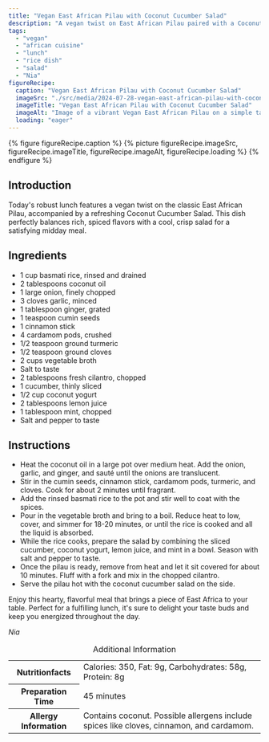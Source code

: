 ```yaml
---
title: "Vegan East African Pilau with Coconut Cucumber Salad"
description: "A vegan twist on East African Pilau paired with a Coconut Cucumber Salad, perfect for a flavorful and hearty lunch."
tags:
  - "vegan"
  - "african cuisine"
  - "lunch"
  - "rice dish"
  - "salad"
  - "Nia"
figureRecipe: 
  caption: "Vegan East African Pilau with Coconut Cucumber Salad"
  imageSrc: "./src/media/2024-07-28-vegan-east-african-pilau-with-coconut-cucumber-salad-7548.png"
  imageTitle: "Vegan East African Pilau with Coconut Cucumber Salad"
  imageAlt: "Image of a vibrant Vegan East African Pilau on a simple table, with Coconut Cucumber Salad, wooden utensils, and a warm, inviting atmosphere."
  loading: "eager"
---
```


{% figure figureRecipe.caption %}
{% picture figureRecipe.imageSrc, figureRecipe.imageTitle, figureRecipe.imageAlt, figureRecipe.loading %}
{% endfigure %}

## Introduction

Today's robust lunch features a vegan twist on the classic East African Pilau, accompanied by a refreshing Coconut Cucumber Salad. This dish perfectly balances rich, spiced flavors with a cool, crisp salad for a satisfying midday meal.

## Ingredients

- 1 cup basmati rice, rinsed and drained
- 2 tablespoons coconut oil
- 1 large onion, finely chopped
- 3 cloves garlic, minced
- 1 tablespoon ginger, grated
- 1 teaspoon cumin seeds
- 1 cinnamon stick
- 4 cardamom pods, crushed
- 1/2 teaspoon ground turmeric
- 1/2 teaspoon ground cloves
- 2 cups vegetable broth
- Salt to taste
- 2 tablespoons fresh cilantro, chopped
- 1 cucumber, thinly sliced
- 1/2 cup coconut yogurt
- 2 tablespoons lemon juice
- 1 tablespoon mint, chopped
- Salt and pepper to taste

## Instructions

- Heat the coconut oil in a large pot over medium heat. Add the onion, garlic, and ginger, and sauté until the onions are translucent.
- Stir in the cumin seeds, cinnamon stick, cardamom pods, turmeric, and cloves. Cook for about 2 minutes until fragrant.
- Add the rinsed basmati rice to the pot and stir well to coat with the spices.
- Pour in the vegetable broth and bring to a boil. Reduce heat to low, cover, and simmer for 18-20 minutes, or until the rice is cooked and all the liquid is absorbed.
- While the rice cooks, prepare the salad by combining the sliced cucumber, coconut yogurt, lemon juice, and mint in a bowl. Season with salt and pepper to taste.
- Once the pilau is ready, remove from heat and let it sit covered for about 10 minutes. Fluff with a fork and mix in the chopped cilantro.
- Serve the pilau hot with the coconut cucumber salad on the side.

Enjoy this hearty, flavorful meal that brings a piece of East Africa to your table. Perfect for a fulfilling lunch, it's sure to delight your taste buds and keep you energized throughout the day.

*Nia*

<table><caption class='sr-only'>Additional Information</caption><tr><th>Nutritionfacts</th><td>Calories: 350, Fat: 9g, Carbohydrates: 58g, Protein: 8g&nbsp;</td></tr><tr><th>Preparation Time</th><td>45 minutes&nbsp;</td></tr><tr><th>Allergy Information</th><td>Contains coconut. Possible allergens include spices like cloves, cinnamon, and cardamom.&nbsp;</td></tr></table>

